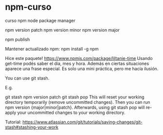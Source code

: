 # npm-curso
curso npm node package manager




npm version patch
npm version minor
npm version major

npm publish

Mantener actualizado npm:
npm install -g npm


Hice este paquete! https://www.npmjs.com/package/liltanie-time
Usando get-time podés saber el día, mes y hora. Además en ciertas situaciones aparece una frase especial. Es solo una mini práctica, pero me hacía ilusión.




You can use git stash.

E.g.

git stash 
npm version patch 
git stash pop
This will reset your working directory temporarily (remove uncommitted changes). Then you can run npm version {major|minor|patch}. Afterwards, using git stash pop will re-apply your uncommitted changes to your working directory.

Tutorial: https://www.atlassian.com/git/tutorials/saving-changes/git-stash#stashing-your-work
